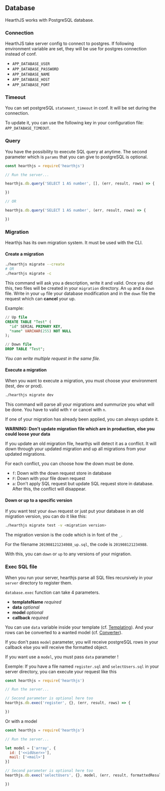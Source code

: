 ## Database

HearthJS works with PostgreSQL database.

### Connection

HearthJS take server config to connect to postgres. If following environment variable are set, they will be use for postgres connection instead of conf.

- `APP_DATABASE_USER`
- `APP_DATABASE_PASSWORD`
- `APP_DATABASE_NAME`
- `APP_DATABASE_HOST`
- `APP_DATABASE_PORT`

### Timeout

You can set postgreSQL `statement_timeout` in conf. It will be set during the connection.

To update it, you can use the following key in your configuration file: `APP_DATABASE_TIMEOUT`.

### Query

You have the possibility to execute SQL query at anytime. The second parameter which is `params` that you can give to postgreSQL is optional.

```js
const hearthjs = require('hearthjs')

// Run the server...

hearthjs.db.query('SELECT 1 AS number', [], (err, result, rows) => {

})

// OR

hearthjs.db.query('SELECT 1 AS number', (err, result, rows) => {

})
```

### Migration

Hearthjs has its own migration system. It must be used with the CLI.

#### Create a migration

```bash
./hearthjs migrate --create
# OR
./hearthjs migrate -c
```

This command will ask you a description, write it and valid.
Once you did this, two files will be created in your `migration` directory. An `up` and a `down` file.
Write in your `up` file your database modification and in the `down` file the request which can **cancel** your up.

Example:
```sql
// Up file
CREATE TABLE "Test" (
  "id" SERIAL PRIMARY KEY,
  "name" VARCHAR(255) NOT NULL
);
```
```sql
// Down file
DROP TABLE "Test";
```

*You can write multiple request in the same file.*

#### Execute a migration

When you want to execute a migration, you must choose your environment (test, dev or prod).

```bash
./hearthjs migrate dev
```

This command will parse all your migrations and summurize you what will be done. You have to valid with `Y` or cancel with `n`.

If one of your migration has already been applied, you can always update it.

**WARNING: Don't update migration file which are in production, else you could loose your data**

If you update an old migration file, hearthjs will detect it as a conflict. It will down through your updated migration and up all migrations from your updated migrations.

For each conflict, you can choose how the down must be done.

- `f`: Down with the down request store in database
- `F`: Down with your file down request
- `a`: Don't apply SQL request but update SQL request store in database. After this, the conflict will disappear.

#### Down or up to a specific version

If you want test your `down` request or just put your database in an old migration version, you can do it like this:

```bash
./hearthjs migrate test -v <migration version>
```

The migration version is the code which is in font of the `_`.

For the filename `201908121234988_up.sql`, the code is `201908121234988`.

With this, you can `down` or `up` to any versions of your migration.

### Exec SQL file

When you run your server, hearthjs parse all SQL files recursively in your `server` directory to register them.

`database.exec` function can take 4 parameters.
- **templateName** *required*
- **data** *optional*
- **model** *optional*
- **callback** *required*

You can use `data` variable inside your template (cf. [Templating](#templating)). And your rows can be converted to a wanted model (cf. [Converter](#converter)).

If you don't pass `model` parameter, you will receive postgreSQL rows in your callback else you will receive the formatted object.

If you want use a `model`, you must pass `data` parameter !

Exemple:
If you have a file named `register.sql` and `selectUsers.sql` in your server directory, you can execute your request like this

```js
const hearthjs = require('hearthjs')

// Run the server...

// Second parameter is optional here too
hearthjs.db.exec('register', {}, (err, result, rows) => {

})
```

Or with a model

```js
const hearthjs = require('hearthjs')

// Run the server...

let model = ['array', {
  id: ['<<idUser>>'],
  mail: ['<mail>']
}]

// Second parameter is optional here too
hearthjs.db.exec('selectUsers', {}, model, (err, result, formattedResult) => {

})
```
